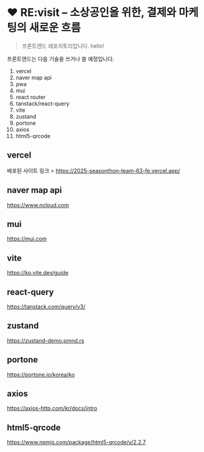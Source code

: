 # ❤️ RE:visit – 소상공인을 위한, 결제와 마케팅의 새로운 흐름

> 프론트엔드 레포지토리입니다. hello!

프론트엔드는 다음 기술을 쓰거나 쓸 예정입니다.

1. vercel
2. naver map api
3. pwa
4. mui
5. react router
6. tanstack/react-query
7. vite
8. zustand
9. portone
10. axios
11. html5-qrcode

## vercel

배포된 사이트 링크 >
https://2025-seasonthon-team-63-fe.vercel.app/

## naver map api

https://www.ncloud.com

## mui

https://mui.com

## vite

https://ko.vite.dev/guide

## react-query

https://tanstack.com/query/v3/

## zustand

https://zustand-demo.pmnd.rs

## portone

https://portone.io/korea/ko

## axios

https://axios-http.com/kr/docs/intro

## html5-qrcode

https://www.npmjs.com/package/html5-qrcode/v/2.2.7
